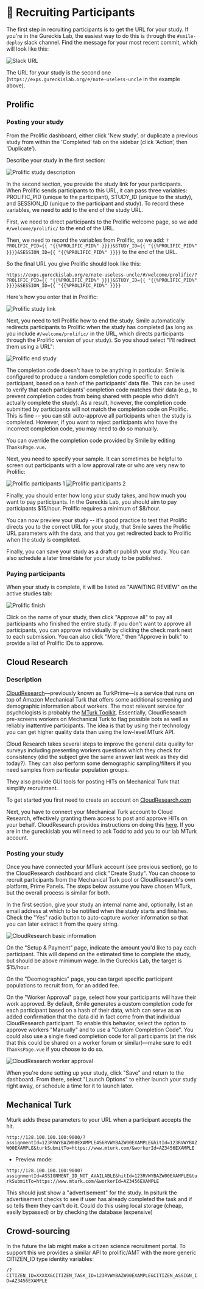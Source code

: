 # :raising_hand: Recruiting Participants

The first step in recruiting participants is to get the URL for your study. If you're in the Gureckis Lab, the easiest way to do this is through the `#smile-deploy` slack channel. Find the message for your most recent commit, which will look like this:

![Slack URL](/images/getURL-slack.png)

The URL for your study is the second one (`https://exps.gureckislab.org/e/note-useless-uncle` in the example above).

## Prolific

### Posting your study 

From the Prolific dashboard, either click 'New study’, or duplicate a previous study from within the 'Completed’ tab on the sidebar (click 'Action’, then 'Duplicate’).

Describe your study in the first section:

![Prolific study description](/images/prolific-step1.png)

In the second section, you provide the study link for your participants. When Prolific sends participants to this URL, it can pass three variables: PROLIFIC_PID (unique to the participant), STUDY_ID (unique to the study), and SESSION_ID (unique to the participant and study). To record these variables, we need to add to the end of the study URL. 

First, we need to direct participants to the Prolific welcome page, so we add `#/welcome/prolific/` to the end of the URL.

Then, we need to record the variables from Prolific, so we add: `?PROLIFIC_PID={{ "{{%PROLIFIC_PID%" }}}}&STUDY_ID={{ "{{%PROLIFIC_PID%" }}}}&SESSION_ID={{ "{{%PROLIFIC_PID%" }}}}` to the end of the URL.

So the final URL you give Prolific should look like this:


`https://exps.gureckislab.org/e/note-useless-uncle/#/welcome/prolific/?PROLIFIC_PID={{ "{{%PROLIFIC_PID%" }}}}&STUDY_ID={{ "{{%PROLIFIC_PID%" }}}}&SESSION_ID={{ "{{%PROLIFIC_PID%" }}}}`



Here's how you enter that in Prolific:

![Prolific study link](/images/prolific-step2.png)

Next, you need to tell Prolific how to end the study. Smile automatically redirects participants to Prolific when the study has completed (as long as you include `#/welcome/prolific/` in the URL, which directs participants through the Prolific version of your study). So you shoud select "I'll redirect them using a URL":

![Prolific end study](/images/prolific-step3.png)

The completion code doesn't have to be anything in particular. Smile is configured to produce a random completion code specific to each participant, based on a hash of the participants' data file. This can be used to verify that each participants' completion code matches their data (e.g., to prevent completion codes from being shared with people who didn't actually complete the study). As a result, however, the completion code submitted by participants will not match the completion code on Prolific. This is fine -- you can still auto-approve all participants when the study is completed. However, if you want to reject participants who have the incorrect completion code, you may need to do so manually.

You can override the completion code provided by Smile by editing `ThanksPage.vue`.

Next, you need to specify your sample. It can sometimes be helpful to screen out participants with a low approval rate or who are very new to Prolific:

![Prolific participants 1](/images/prolific-step4.png)
![Prolific participants 2](/images/prolific-step5.png)

Finally, you should enter how long your study takes, and how much you want to pay participants. In the Gureckis Lab, you should aim to pay participants $15/hour. Prolific requires a minimum of $8/hour.

You can now preview your study -- it's good practice to test that Prolific directs you to the correct URL for your study, that Smile saves the Prolific URL parameters with the data, and that you get redirected back to Prolific when the study is completed.

Finally, you can save your study as a draft or publish your study. You can also schedule a later time/date for your study to be published.

### Paying participants

When your study is complete, it will be listed as "AWAITING REVIEW" on the active studies tab:

![Prolific finish](/images/prolific-step6.png)

Click on the name of your study, then click "Approve all" to pay all participants who finished the entire study. If you don't want to approve all participants, you can approve individually by clicking the check mark next to each submission. You can also click "More," then "Approve in bulk" to provide a list of Prolific IDs to approve.


<!-- - Set the URL for your experiment to the IP address of the server using the format `http://<hostname>:<port-number>/`. (T Make sure you include the forward slash, `/`, at the end, and make sure that you do not include the angle brackets.
- Under 'How to record Prolific IDs’, select the option 'I’ll use URL parameters’.
- Make sure Prolific will pass the following variables: PROLIFIC_PID, STUDY_ID, and SESSION_ID.
- At the end of the three steps above, the URL in the box under 'What is the URL of your study?’ should look something like: 

http://128.100.100.100:9000/?PROLIFIC_PID=[[%PROLIFIC_PID%]]&STUDY_ID=[[%STUDY_ID%]]&SESSION_ID=[[%SESSION_ID%]]


At the end you redirect the participant to 
https://app.prolific.co/submissions/complete?cc=HZCQS9MX
The completion code doesn't have to be anything in particular but there is an  -->

## Cloud Research

### Description

[CloudResearch](https://www.cloudresearch.com)—previously known as TurkPrime—is a service that runs on top of Amazon Mechanical Turk that offers some additional screening and demographic information about workers. The most relevant service for psychologists is probably the [MTurk Toolkit](https://www.cloudresearch.com/products/turkprime-mturk-toolkit/). Essentially, CloudResearch pre-screens workers on Mechanical Turk to flag possible bots as well as reliably inattentive participants. The idea is that by using their technology you can get higher quality data than using the low-level MTurk API.  

Cloud Research takes several steps to improve the general data quality for surveys including presenting workers questions which they check for consistency (did the subject give the same answer last week as they did today?). They can also perform some demographic sampling/filters if you need samples from particular population groups.

They also provide GUI tools for posting HITs on Mechanical Turk that simplify recruitment.

To get started you first need to create an account on [CloudResearch.com](https://account.cloudresearch.com/Account/Login)

Next, you have to connect your Mechanical Turk account to Cloud Research, effectively granting them access to post and approve HITs on your behalf.  CloudResearch provides instructions on doing this [here](https://cloudresearch-com.s3.amazonaws.com/files/Instructions+for+linking+MTurk+and+CloudResearch+Accounts.pdf). If you are in the gureckislab you will need to ask Todd to add you to our lab MTurk account.

<!-- To create studies you use the intuitive study builder.  There are many custom fields that you can use to configure your study including payment, demographic restrictions, privacy-enhancing features, etc... However, the most important is to post the correct link to the study.  Here is an example.  But basically it is


At the end of CloudResearch studies you display to the worker a completion code that they paste into the study window.   -->

### Posting your study 

Once you have connected your MTurk account (see previous section), go to the CloudResearch dashboard and click "Create Study". You can choose to recruit participants from the Mechanical Turk pool or CloudResearch's own platform, Prime Panels. The steps below assume you have chosen MTurk, but the overall process is similar for both. 

In the first section, give your study an internal name and, optionally, list an email address at which to be notified when the study starts and finishes. Check the "Yes" radio button to auto-capture worker information so that you can later extract it from the query string. 

![CloudResearch basic information](/images/cloudresearch-step1.png)

On the "Setup & Payment" page, indicate the amount you'd like to pay each participant. This will depend on the estimated time to complete the study, but should be above minimum wage. In the Gureckis Lab, the target is $15/hour.

On the "Deomographics" page, you can target specific participant populations to recruit from, for an added fee.

On the "Worker Approval" page, select how your participants will have their work approved. By default, Smile generates a custom completion code for each participant based on a hash of their data, which can serve as an added confirmation that the data did in fact come from that individual CloudResearch participant. To enable this behavior, select the option to approve workers "Manually" and to use a "Custom Completion Code". You could also use a single fixed completion code for all participants (at the risk that this could be shared on a worker forum or similar)—make sure to edit `ThanksPage.vue` if you choose to do so.

![CloudResearch worker approval](/images/cloudresearch-step2.png)

When you're done setting up your study, click "Save" and return to the dashboard. From there, select "Launch Options" to either launch your study right away, or schedule a time for it to launch later.


## Mechanical Turk

Mturk adds these parameters to your URL when a participant accepts the hit.

`http://128.100.100.100:9000/?assignmentId=123RVWYBAZW00EXAMPLE456RVWYBAZW00EXAMPLE&hitId=123RVWYBAZW00EXAMPLE&turkSubmitTo=https://www.mturk.com/&workerId=AZ3456EXAMPLE`


- Preview mode:

`http://128.100.100.100:9000?assignmentId=ASSIGNMENT_ID_NOT_AVAILABLE&hitId=123RVWYBAZW00EXAMPLE&turkSubmitTo=https://www.mturk.com/&workerId=AZ3456EXAMPLE`

This should just show a "advertisement" for the study.
In psiturk the advertisement checks to see if user has already completed the task and if so tells them they can't do it.
Could do this using local storage (cheap, easily bypassed) or by checking the database (expensive)



## Crowd-sourcing

In the future the lab might make a citizen science recruitment portal.  To support this we provides a similar API to prolific/AMT with the more generic CITIZEN_ID type identity variables:

`/?CITIZEN_ID=XXXXX&CITIZEN_TASK_ID=123RVWYBAZW00EXAMPLE&CITIZEN_ASSIGN_ID=AZ3456EXAMPLE`
